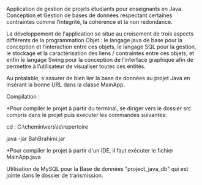 Application de gestion de projets étudiants pour enseignants en Java. Conception et Gestion de bases de données respectant certaines contraintes comme l’intégrité, la cohérence et la non redondance.

La développement de l'application se situe au croisement de trois aspects différents de la programmation Objet : le langage java de base pour la conception et l’interaction entre ces objets, le langage SQL pour la gestion, le stockage et la caractérisation des liens / contraintes entre ces objets, et enfin le langage Swing pour la conception de l’interface graphique afin de permettre à l’utilisateur de visualiser toutes ces entités.

Au préalable, s'assurer de bien lier la base de données au projet Java en insérant la bonne URL dans la classe MainApp.

Compilation :

*Pour compiler le projet à partir du terminal, se diriger vers le dossier src compris dans le projet puis executer les commandes suivantes:

cd : C:\chemin\vers\le\repertoire

java -jar BahBrahimi.jar

*Pour compiler le projet à partir d'un IDE, il faut exécuter le fichier MainApp.java

Utilisation de MySQL pour la Base de données "project_java_db" qui est jointe dans le dossier de transmission.

